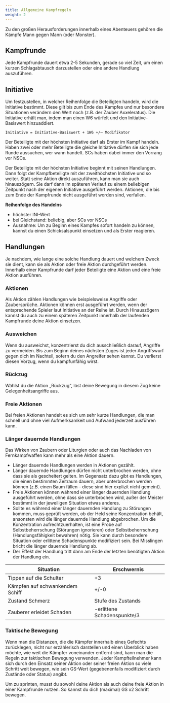 ```yaml
---
title: Allgemeine Kampfregeln
weight: 2
---
```

Zu den großen Herausforderungen innerhalb eines Abenteuers gehören die Kämpfe Mann gegen Mann (oder Monster).

## Kampfrunde
Jede Kampfrunde dauert etwa 2-5 Sekunden, gerade so viel Zeit, um einen kurzen Schlagabtausch darzustellen oder eine andere Handlung auszuführen.

## Initiative
Um festzustellen, in welcher Reihenfolge die Beteiligten handeln, wird die Initiative bestimmt. Diese gilt bis zum Ende des Kampfes und nur besondere Situationen verändern den Wert noch (z.B. der Zauber Axxeleratus). Die Initiative erhält man, indem man einen W6 würfelt und den Initiative-Basiswert hinzuaddiert.

`Initiative = Initiative-Basiswert + 1W6 +/– Modifikator`

Der Beteiligte mit der höchsten Initiative darf als Erster im Kampf handeln. Haben zwei oder mehr Beteiligte die gleiche Initiative dürfen sie sich jede Runde aussuchen, wer wann handelt. SCs haben dabei immer den Vorrang vor NSCs. 

Der Beteiligte mit der höchsten Initiative beginnt mit seinen Handlungen. Dann folgt der Kampfbeteiligte mit der zweithöchsten Initiative und so weiter. Statt seine Aktion direkt auszuführen, kann man sie auch hinauszögern. Sie darf dann im späteren Verlauf zu einem beliebigen Zeitpunkt nach der eigenen Initiative ausgeführt werden. Aktionen, die bis zum Ende der Kampfrunde nicht ausgeführt worden sind, verfallen.

**Reihenfolge des Handelns**
* höchster INI-Wert
* bei Gleichstand: beliebig, aber SCs vor NSCs  
* Ausnahme: Um zu Beginn eines Kampfes sofort handeln zu können, kannst du einen Schicksalspunkt einsetzen und als Erster reagieren.

## Handlungen
Je nachdem, wie lange eine solche Handlung dauert und welchem Zweck sie dient, kann sie als Aktion oder freie Aktion durchgeführt werden. Innerhalb einer Kampfrunde darf jeder Beteiligte eine Aktion und eine freie Aktion ausführen.

### Aktionen
Als Aktion zählen Handlungen wie beispielsweise Angriffe oder Zaubersprüche. Aktionen können erst ausgeführt werden, wenn der entsprechende Spieler laut Initiative an der Reihe ist. Durch Hinauszögern kannst du auch zu einem späteren Zeitpunkt innerhalb der laufenden Kampfrunde deine Aktion einsetzen.

### Ausweichen
Wenn du ausweichst, konzentrierst du dich ausschließlich darauf, Angriffe zu vermeiden. Bis zum Beginn deines nächsten Zuges ist jeder Angriffswurf gegen dich im Nachteil, sofern du den Angreifer sehen kannst. Du verlierst diesen Vorzug, wenn du kampfunfähig wirst.

### Rückzug
Wählst du die Aktion „Rückzug“, löst deine Bewegung in diesem Zug keine Gelegenheitsangriffe aus.

### Freie Aktionen
Bei freien Aktionen handelt es sich um sehr kurze Handlungen, die man schnell und ohne viel Aufmerksamkeit und Aufwand jederzeit ausführen kann.

### Länger dauernde Handlungen
Das Wirken von Zaubern oder Liturgien oder auch das Nachladen von Fernkampfwaffen kann mehr als eine Aktion dauern.
* Länger dauernde Handlungen werden in Aktionen gezählt.
* Länger dauernde Handlungen dürfen nicht unterbrochen werden, ohne dass sie als gescheitert gelten. Im Gegensatz dazu gibt es Handlungen, die einen bestimmten Zeitraum dauern, aber unterbrochen werden können (z.B. einen Baum fällen – diese sind hier explizit nicht gemeint).
* Freie Aktionen können während einer länger dauernden Handlung ausgeführt werden, ohne dass sie unterbrochen wird, außer der Meister bestimmt in der jeweiligen Situation etwas anderes.
* Sollte es während einer länger dauernden Handlung zu Störungen kommen, muss geprüft werden, ob der Held seine Konzentration behält, ansonsten wird die länger dauernde Handlung abgebrochen. Um die Konzentration aufrechtzuerhalten, ist eine Probe auf Selbstbeherrschung (Störungen ignorieren) oder Selbstbeherrschung (Handlungsfähigkeit bewahren) nötig. Sie kann durch besondere Situation oder erlittene Schadenspunkte modifiziert sein. Bei Misslingen bricht die länger dauernde Handlung ab.
* Der Effekt der Handlung tritt dann am Ende der letzten benötigten Aktion der Handlung ein.

| Situation | Erschwernis |
| --- | --- |
| Tippen auf die Schulter | +3 |
| Kämpfen auf schwankendem Schiff | +/-0 |
| Zustand Schmerz | Stufe des Zustands |
| Zauberer erleidet Schaden | -erlittene Schadenspunkte/3 |

### Taktische Bewegung
Wenn man die Distanzen, die die Kämpfer innerhalb eines Gefechts zurücklegen, nicht nur erzählerisch darstellen und einen Überblick haben möchte, wie weit die Kämpfer voneinander entfernt sind, kann man die Regeln zur taktischen Bewegung verwenden.
Jeder Kampfteilnehmer kann sich durch den Einsatz seiner Aktion oder seiner freien Aktion so viele Schritt weit bewegen, wie sein GS-Wert (gegebenenfalls modifiziert durch Zustände oder Status) angibt.

Um zu sprinten, musst du sowohl deine Aktion als auch deine freie Aktion in einer Kampfrunde nutzen. So kannst du dich (maximal) GS x2 Schritt bewegen.